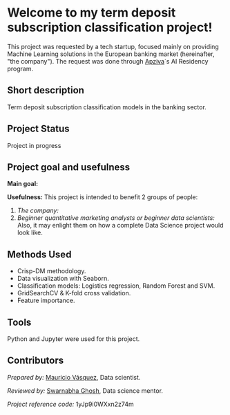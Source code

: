 # Welcome to my term deposit subscription classification project!
This project was requested by a tech startup, focused mainly on providing Machine Learning solutions in the European banking market (hereinafter, "the company"). The request was done through [Apziva](https://www.apziva.com/)´s AI Residency program.

## Short description
Term deposit subscription classification models in the banking sector.

## Project Status
Project in progress

## Project goal and usefulness
**Main goal:**  

**Usefulness:** This project is intended to benefit 2 groups of people: 

1. *The company:* 
2. *Beginner quantitative marketing analysts or beginner data scientists:*  Also, it may enlight them on how a complete Data Science project would look like.  

## Methods Used
* Crisp-DM methodology.
* Data visualization with Seaborn.
* Classification models: Logistics regression, Random Forest and SVM.
* GridSearchCV & K-fold cross validation.
* Feature importance.

## Tools
Python and Jupyter were used for this project.

## Contributors
*Prepared by:* [Mauricio Vásquez](https://www.linkedin.com/in/mauricio-vasquez-andrade-ecuador/?locale=en_US), Data scientist.

*Reviewed by:* [Swarnabha Ghosh](https://www.linkedin.com/in/swarnabha-ghosh/), Data science mentor.

*Project reference code:* 1yJp9i0WXxn2z74m
